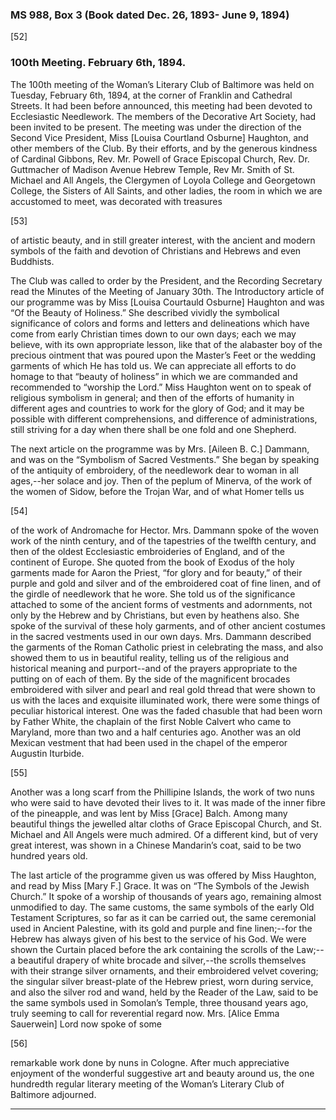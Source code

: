 ### MS 988, Box 3 (Book dated Dec. 26, 1893- June 9, 1894)

[52]

### 100th Meeting. February 6th, 1894.

The 100th meeting of the Woman’s Literary Club of Baltimore was held on Tuesday, February 6th, 1894, at the corner of Franklin and Cathedral Streets. It had been before announced, this meeting had been devoted to Ecclesiastic Needlework. The members of the Decorative Art Society, had been invited to be present. The meeting was under the direction of the Second Vice President, Miss [Louisa Courtland Osburne] Haughton, and other members of the Club. By their efforts, and by the generous kindness of Cardinal Gibbons, Rev. Mr. Powell of Grace Episcopal Church, Rev. Dr. Guttmacher of Madison Avenue Hebrew Temple, Rev Mr. Smith of St. Michael and All Angels, the Clergymen of Loyola College and Georgetown College, the Sisters of All Saints, and other ladies, the room in which we are accustomed to meet, was decorated with treasures

[53]

of artistic beauty, and in still greater interest, with the ancient and modern symbols of the faith and devotion of Christians and Hebrews and even Buddhists.

The Club was called to order by the President, and the Recording Secretary read the Minutes of the Meeting of January 30th. The Introductory article of our programme was by Miss [Louisa Courtauld Osburne] Haughton and was “Of the Beauty of Holiness.” She described vividly the symbolical significance of colors and forms and letters and delineations which have come from early Christian times down to our own days; each we may believe, with its own appropriate lesson, like that of the alabaster boy of the precious ointment that was poured upon the Master’s Feet or the wedding garments of which He has told us. We can appreciate all efforts to do homage to that “beauty of holiness” in which we are commanded and recommended to “worship the Lord.” Miss Haughton went on to speak of religious symbolism in general; and then of the efforts of humanity in different ages and countries to work for the glory of God; and it may be possible with different comprehensions, and difference of administrations, still striving for a day when there shall be one fold and one Shepherd.

The next article on the programme was by Mrs. [Aileen B. C.] Dammann, and was on the “Symbolism of Sacred Vestments.” She began by speaking of the antiquity of embroidery, of the needlework dear to woman in all ages,--her solace and joy. Then of the peplum of Minerva, of the work of the women of Sidow, before the Trojan War, and of what Homer tells us

[54]

of the work of Andromache for Hector. Mrs. Dammann spoke of the woven work of the ninth century, and of the tapestries of the twelfth century, and then of the oldest Ecclesiastic embroideries of England, and of the continent of Europe. She quoted from the book of Exodus of the holy garments made for Aaron the Priest, “for glory and for beauty,” of their purple and gold and silver and of the embroidered coat of fine linen, and of the girdle of needlework that he wore. She told us of the significance attached to some of the ancient forms of vestments and adornments, not only by the Hebrew and by Christians, but even by heathens also. She spoke of the survival of these holy garments, and of other ancient costumes in the sacred vestments used in our own days. Mrs. Dammann described the garments of the Roman Catholic priest in celebrating the mass, and also showed them to us in beautiful reality, telling us of the religious and historical meaning and purport--and of the prayers appropriate to the putting on of each of them. By the side of the magnificent brocades embroidered with silver and pearl and real gold thread that were shown to us with the laces and exquisite illuminated work, there were some things of peculiar historical interest. One was the faded chasuble that had been worn by Father White, the chaplain of the first Noble Calvert who came to Maryland, more than two and a half centuries ago. Another was an old Mexican vestment that had been used in the chapel of the emperor Augustin Iturbide.

[55]

Another was a long scarf from the Phillipine Islands, the work of two nuns who were said to have devoted their lives to it. It was made of the inner fibre of the pineapple, and was lent by Miss [Grace] Balch. Among many beautiful things the jewelled altar cloths of Grace Episcopal Church, and St. Michael and All Angels were much admired. Of a different kind, but of very great interest, was shown in a Chinese Mandarin’s coat, said to be two hundred years old.

The last article of the programme given us was offered by Miss Haughton, and read by Miss [Mary F.] Grace. It was on “The Symbols of the Jewish Church.” It spoke of a worship of thousands of years ago, remaining almost unmodified to day. The same customs, the same symbols of the early Old Testament Scriptures, so far as it can be carried out, the same ceremonial used in Ancient Palestine, with its gold and purple and fine linen;--for the Hebrew has always given of his best to the service of his God. We were shown the Curtain placed before the ark containing the scrolls of the Law;--a beautiful drapery of white brocade and silver,--the scrolls themselves with their strange silver ornaments, and their embroidered velvet covering; the singular silver breast-plate of the Hebrew priest, worn during service, and also the silver rod and wand, held by the Reader of the Law, said to be the same symbols used in Somolan’s Temple, three thousand years ago, truly seeming to call for reverential regard now. Mrs. [Alice Emma Sauerwein] Lord now spoke of some

[56]

remarkable work done by nuns in Cologne. After much appreciative enjoyment of the wonderful suggestive art and beauty around us, the one hundredth regular literary meeting of the Woman’s Literary Club of Baltimore adjourned.
<hr>